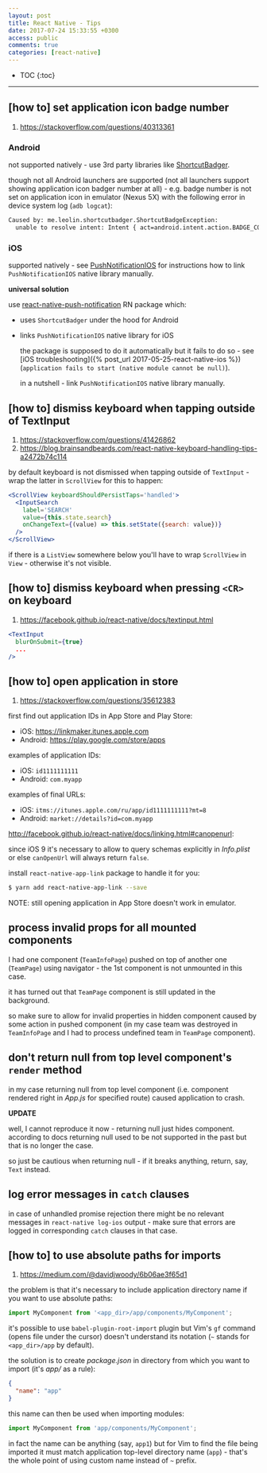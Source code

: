 ```yaml
---
layout: post
title: React Native - Tips
date: 2017-07-24 15:33:55 +0300
access: public
comments: true
categories: [react-native]
---
```


<!-- more -->

* TOC
{:toc}
<hr>

[how to] set application icon badge number
------------------------------------------

1. <https://stackoverflow.com/questions/40313361>

### Android

not supported natively - use 3rd party libraries like
[ShortcutBadger](https://github.com/leolin310148/ShortcutBadger).

though not all Android launchers are supported (not all launchers support
showing application icon badger number at all) - e.g. badge number is not
set on application icon in emulator (Nexus 5X) with the following error in
device system log (`adb logcat`):

```sh
Caused by: me.leolin.shortcutbadger.ShortcutBadgeException:
  unable to resolve intent: Intent { act=android.intent.action.BADGE_COUNT_UPDATE (has extras) }
```

### iOS

supported natively - see
[PushNotificationIOS](http://facebook.github.io/react-native/docs/pushnotificationios.html)
for instructions how to link `PushNotificationIOS` native library manually.

**universal solution**

use [react-native-push-notification](https://github.com/zo0r/react-native-push-notification)
RN package which:

- uses `ShortcutBadger` under the hood for Android
- links `PushNotificationIOS` native library for iOS

  the package is supposed to do it automatically but it fails to do so -
  see [iOS troubleshooting]({% post_url 2017-05-25-react-native-ios %})
  (`application fails to start (native module cannot be null)`).

  in a nutshell - link `PushNotificationIOS` native library manually.

[how to] dismiss keyboard when tapping outside of TextInput
-----------------------------------------------------------

1. <https://stackoverflow.com/questions/41426862>
2. <https://blog.brainsandbeards.com/react-native-keyboard-handling-tips-a2472b74c114>

by default keyboard is not dismissed when tapping outside of
`TextInput` - wrap the latter in `ScrollView` for this to happen:

```jsx
<ScrollView keyboardShouldPersistTaps='handled'>
  <InputSearch
    label='SEARCH'
    value={this.state.search}
    onChangeText={(value) => this.setState({search: value})}
  />
</ScrollView>
```

if there is a `ListView` somewhere below you'll have to wrap
`ScrollView` in `View` - otherwise it's not visible.

[how to] dismiss keyboard when pressing `<CR>` on keyboard
----------------------------------------------------------

1. <https://facebook.github.io/react-native/docs/textinput.html>

```jsx
<TextInput
  blurOnSubmit={true}
  ...
/>
```

[how to] open application in store
----------------------------------

1. <https://stackoverflow.com/questions/35612383>

first find out application IDs in App Store and Play Store:

- iOS: <https://linkmaker.itunes.apple.com>
- Android: <https://play.google.com/store/apps>

examples of application IDs:

- iOS: `id1111111111`
- Android: `com.myapp`

examples of final URLs:

- iOS: `itms://itunes.apple.com/ru/app/id1111111111?mt=8`
- Android: `market://details?id=com.myapp`

<http://facebook.github.io/react-native/docs/linking.html#canopenurl>:

since iOS 9 it's necessary to allow to query schemas explicitly in
_Info.plist_ or else `canOpenUrl` will always return `false`.

install `react-native-app-link` package to handle it for you:

```sh
$ yarn add react-native-app-link --save
```

NOTE: still opening application in App Store doesn't work in emulator.

process invalid props for all mounted components
------------------------------------------------

I had one component (`TeamInfoPage`) pushed on top of another one
(`TeamPage`) using navigator - the 1st component is not unmounted
in this case.

it has turned out that `TeamPage` component is still updated in
the background.

so make sure to allow for invalid properties in hidden component
caused by some action in pushed component (in my case team was
destroyed in `TeamInfoPage` and I had to process undefined team
in `TeamPage` component).

don't return null from top level component's `render` method
------------------------------------------------------------

in my case returning null from top level component (i.e. component
rendered right in _App.js_ for specified route) caused application
to crash.

**UPDATE**

well, I cannot reproduce it now - returning null just hides component.
according to docs returning null used to be not supported in the past
but that is no longer the case.

so just be cautious when returning null - if it breaks anything, return,
say, `Text` instead.

log error messages in `catch` clauses
-------------------------------------

in case of unhandled promise rejection there might be no relevant
messages in `react-native log-ios` output - make sure that errors
are logged in corresponding `catch` clauses in that case.

[how to] to use absolute paths for imports
------------------------------------------

1. <https://medium.com/@davidjwoody/6b06ae3f65d1>

the problem is that it's necessary to include application
directory name if you want to use absolute paths:

```javascript
import MyComponent from '<app_dir>/app/components/MyComponent';
```

it's possible to use `babel-plugin-root-import` plugin but Vim's
`gf` command (opens file under the cursor) doesn't understand its
notation (`~` stands for `<app_dir>/app` by default).

the solution is to create _package.json_ in directory from which
you want to import (it's _app/_ as a rule):

```json
{
  "name": "app"
}
```

this name can then be used when importing modules:

```javascript
import MyComponent from 'app/components/MyComponent';
```

in fact the name can be anything (say, `app1`) but for Vim to find
the file being imported it must match application top-level directory
name (`app`) - that's the whole point of using custom name instead of
`~` prefix.
